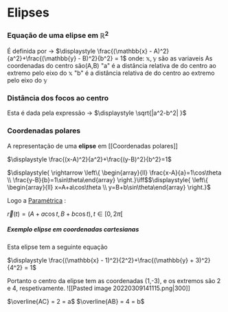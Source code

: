 

# Elipses

### Equação de uma elipse em $\mathbb{R}^2$
 É definida por $\rightarrow$ $\displaystyle \frac{(\mathbb{x} - A)^2}{a^2}+\frac{(\mathbb{y} - B)^2}{b^2} = 1$ 
onde:
$\mathbb{x,y}$ são as variaveis 
As coordenadas do centro são(A,B)
"a" é a distância relativa de do centro ao extremo pelo eixo do $\mathbb{x}$ 
"b" é a distância relativa de do centro ao extremo pelo eixo do $\mathbb{y}$ 

### Distância dos focos ao centro
Esta é dada pela expressão $\rightarrow$ $\displaystyle \sqrt{|a^2-b^2| }$

### Coordenadas polares

A representação de uma **elipse** em [[Coordenadas polares]] 

$\displaystyle \frac{(x-A)^2}{a^2}+\frac{(y-B)^2}{b^2}=1$

$\displaystyle{ \rightarrow \left\{   \begin{array}{ll} \frac{x-A}{a}=1\cos\theta \\ \frac{y-B}{b}=1\sin\theta\end{array} \right.}\iff$$\displaystyle{  \left\{   \begin{array}{ll} x=A+a\cos\theta \\ y=B+b\sin\theta\end{array} \right.}$

Logo a [Paramétrica](Parametrização.md) :

$\vec r(t)=(A+a\cos t,B+b\cos t),t\in[0,2\pi[$

##### Exemplo elipse em coordenadas cartesianas
Esta elipse tem a seguinte equação 

 $\displaystyle \frac{(\mathbb{x} - 1)^2}{2^2}+\frac{(\mathbb{y} + 3)^2}{4^2} = 1$
 
 Portanto o centro da elipse tem as coordenadas (1,-3), e os extremos são 2 e 4, respetivamente.
![[Pasted image 20220309141115.png|300]]

$\overline{AC} = 2 = a$
$\overline{AB} = 4 = b$

